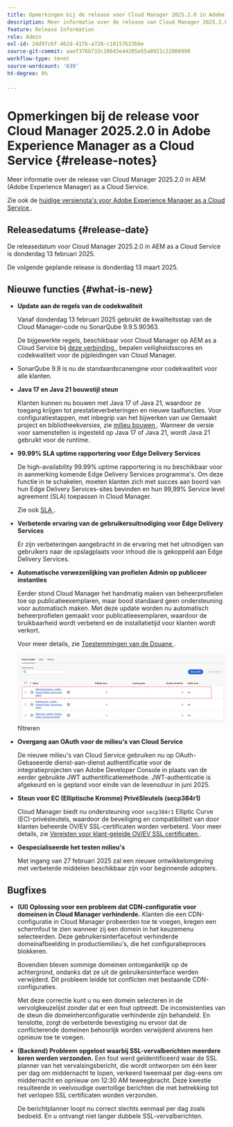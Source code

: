 ```yaml
---
title: Opmerkingen bij de release voor Cloud Manager 2025.2.0 in Adobe Experience Manager as a Cloud Service
description: Meer informatie over de release van Cloud Manager 2025.2.0 in AEM as a Cloud Service.
feature: Release Information
role: Admin
exl-id: 24d9fc6f-462d-417b-a728-c18157b23bbe
source-git-commit: aaef376b733c10643e44205e55a0921c22008990
workflow-type: tm+mt
source-wordcount: '639'
ht-degree: 0%

---
```


# Opmerkingen bij de release voor Cloud Manager 2025.2.0 in Adobe Experience Manager as a Cloud Service {#release-notes}

<!-- https://wiki.corp.adobe.com/pages/viewpage.action?pageId=3389843928 -->

Meer informatie over de release van Cloud Manager 2025.2.0 in AEM (Adobe Experience Manager) as a Cloud Service.


Zie ook de [ huidige versienota&#39;s voor Adobe Experience Manager as a Cloud Service ](/help/release-notes/release-notes-cloud/release-notes-current.md).

## Releasedatums {#release-date}

De releasedatum voor Cloud Manager 2025.2.0 in AEM as a Cloud Service is donderdag 13 februari 2025.

De volgende geplande release is donderdag 13 maart 2025.

## Nieuwe functies {#what-is-new}

* **Update aan de regels van de codekwaliteit**

  Vanaf donderdag 13 februari 2025 gebruikt de kwaliteitsstap van de Cloud Manager-code nu SonarQube 9.9.5.90363.

  De bijgewerkte regels, beschikbaar voor Cloud Manager op AEM as a Cloud Service bij [ deze verbinding ](/help/implementing/cloud-manager/code-quality-testing.md#understanding-code-quality-rules), bepalen veiligheidsscores en codekwaliteit voor de pijpleidingen van Cloud Manager.

* SonarQube 9.9 is nu de standaardscanengine voor codekwaliteit voor alle klanten.

* **Java 17 en Java 21 bouwstijl steun**

  Klanten kunnen nu bouwen met Java 17 of Java 21, waardoor ze toegang krijgen tot prestatieverbeteringen en nieuwe taalfuncties. Voor configuratiestappen, met inbegrip van het bijwerken van uw Gemaakt project en bibliotheekversies, zie [ milieu bouwen ](/help/implementing/cloud-manager/getting-access-to-aem-in-cloud/build-environment-details.md). Wanneer de versie voor samenstellen is ingesteld op Java 17 of Java 21, wordt Java 21 gebruikt voor de runtime.

* **99.99% SLA uptime rapportering voor Edge Delivery Services**

  De high-availability 99.99% uptime rapportering is nu beschikbaar voor in aanmerking komende Edge Delivery Services programma&#39;s. Om deze functie in te schakelen, moeten klanten zich met succes aan boord van hun Edge Delivery Services-sites bevinden en hun 99,99% Service level agreement (SLA) toepassen in Cloud Manager.

  Zie ook [ SLA ](/help/implementing/cloud-manager/getting-access-to-aem-in-cloud/creating-production-programs.md#sla).

* **Verbeterde ervaring van de gebruikersuitnodiging voor Edge Delivery Services**

  Er zijn verbeteringen aangebracht in de ervaring met het uitnodigen van gebruikers naar de opslagplaats voor inhoud die is gekoppeld aan Edge Delivery Services. <!-- CMGR-65331 -->

* **Automatische verwezenlijking van profielen Admin op publiceer instanties**

  Eerder stond Cloud Manager het handmatig maken van beheerprofielen toe op publicatieexemplaren, maar bood standaard geen ondersteuning voor automatisch maken. Met deze update worden nu automatisch beheerprofielen gemaakt voor publicatieexemplaren, waardoor de bruikbaarheid wordt verbeterd en de installatietijd voor klanten wordt verkort.

  Voor meer details, zie [ Toestemmingen van de Douane ](/help/implementing/cloud-manager/custom-permissions.md).

  ![ Activiteiten die van de Pijpleiding ](/help/implementing/cloud-manager/release-notes/assets/product-profiles.png) filtreren

* **Overgang aan OAuth voor de milieu&#39;s van Cloud Service**

  De nieuwe milieu&#39;s van Cloud Service gebruiken nu op OAuth-Gebaseerde dienst-aan-dienst authentificatie voor de integratieprojecten van Adobe Developer Console in plaats van de eerder gebruikte JWT authentificatiemethode. JWT-authenticatie is afgekeurd en is gepland voor einde van de levensduur in juni 2025.

* **Steun voor EC (Elliptische Kromme) PrivéSleutels (secp384r1)**

  Cloud Manager biedt nu ondersteuning voor `secp384r1` Elliptic Curve (EC)-privésleutels, waardoor de beveiliging en compatibiliteit van door klanten beheerde OV/EV SSL-certificaten worden verbeterd.
Voor meer details, zie [ Vereisten voor klant-geleide OV/EV SSL certificaten ](/help/implementing/cloud-manager/managing-ssl-certifications/introduction-to-ssl-certificates.md#requirements). <!-- CMGR-63636 -->

* **Gespecialiseerde het testen milieu&#39;s**

  Met ingang van 27 februari 2025 zal een nieuwe ontwikkelomgeving met verbeterde middelen beschikbaar zijn voor beginnende adopters.


<!--
## Early adoption program {#early-adoption}

Be a part of Cloud Manager's early adoption program and have a chance to test upcoming features. -->


## Bugfixes

* **(UI) Oplossing voor een probleem dat CDN-configuratie voor domeinen in Cloud Manager verhinderde.**
Klanten die een CDN-configuratie in Cloud Manager probeerden toe te voegen, kregen een schermfout te zien wanneer zij een domein in het keuzemenu selecteerden. Deze gebruikersinterfacefout verhinderde domeinafbeelding in productiemilieu&#39;s, die het configuratieproces blokkeren.

  Bovendien bleven sommige domeinen ontoegankelijk op de achtergrond, ondanks dat ze uit de gebruikersinterface werden verwijderd. Dit probleem leidde tot conflicten met bestaande CDN-configuraties.

  Met deze correctie kunt u nu een domein selecteren in de vervolgkeuzelijst zonder dat er een fout optreedt. De inconsistenties van de steun die domeinherconfiguratie verhinderde zijn behandeld. En tenslotte, zorgt de verbeterde bevestiging nu ervoor dat de conflicterende domeinen behoorlijk worden verwijderd alvorens hen opnieuw toe te voegen.<!-- CMGR-64888 -->
* **(Backend) Probleem opgelost waarbij SSL-vervalberichten meerdere keren werden verzonden.**
Een fout werd geïdentificeerd waar de SSL planner van het vervalsingsbericht, die wordt ontworpen om één keer per dag om middernacht te lopen, verkeerd tweemaal per dag-eens om middernacht en opnieuw om 12:30 AM teweegbracht. Deze kwestie resulteerde in veelvoudige overtollige berichten die met betrekking tot het verlopen SSL certificaten worden verzonden.

  De berichtplanner loopt nu correct slechts eenmaal per dag zoals bedoeld. En u ontvangt niet langer dubbele SSL-vervalberichten. <!-- CMGR-64748 -->




<!-- ## Known issues {#known-issues} -->
